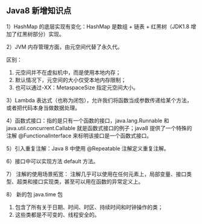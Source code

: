 ## Java8 新增知识点

1）HashMap 的底层实现有变化：HashMap 是数组 + 链表 + 红黑树（JDK1.8 增加了红黑树部分）实现。

2）JVM 内存管理方面，由元空间代替了永久代。

区别：

1. 元空间并不在虚拟机中，而是使用本地内存；
2. 默认情况下，元空间的大小仅受本地内存限制；
3. 也可以通过-XX：MetaspaceSize 指定元空间大小。

3）Lambda 表达式（也称为闭包），允许我们将函数当成参数传递给某个方法，或者把代码本身当做数据处理。

4）函数式接口：指的是只有一个函数的接口，java.lang.Runnable 和 java.util.concurrent.Callable 就是函数式接口的例子；java8 提供了一个特殊的注解  @Functionallnterface 来标明该接口是一个函数式接口。

5）引入重复注解：Java 8 中使用 @Repeatable 注解定义重复注解。

6）接口中可以实现方法 default 方法。

7） 注解的使用场景拓宽： 注解几乎可以使用在任何元素上，局部变量、接口类型、超类和接口实现类，甚至可以用在函数的异常定义上。

8） 新的包 java.time 包

1. 包含了所有关于日期、时间、时区、持续时间和时钟操作的类；
2. 这些类都是不可变的、线程安全的。